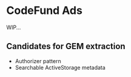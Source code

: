 # CodeFund Ads

WIP...

## Candidates for GEM extraction

- Authorizer pattern
- Searchable ActiveStorage metadata
